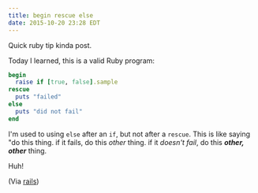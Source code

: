 ```yaml
---
title: begin rescue else
date: 2015-10-20 23:28 EDT
---
```


Quick ruby tip kinda post.

Today I learned, this is a valid Ruby program:

```ruby
begin
  raise if [true, false].sample
rescue
  puts "failed"
else
  puts "did not fail"
end
```

I'm used to using `else` after an `if`, but not after a `rescue`. This is like
saying "do this thing. if it fails, do this *other* thing. if it *doesn't fail*,
do this ***other, other*** thing.

Huh!

(Via [rails][])

[rails]: https://github.com/rails/rails/blob/0d216d1add9eaaddfc0b02813ccf08fd22910859/activesupport/lib/active_support/dependencies.rb#L760-L767
